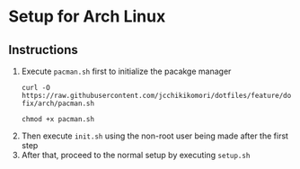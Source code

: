 # Setup for Arch Linux

## Instructions

1. Execute `pacman.sh` first to initialize the pacakge manager
   ```properties
   curl -O https://raw.githubusercontent.com/jcchikikomori/dotfiles/feature/dotstow-fix/arch/pacman.sh
   ```
   ```properties
   chmod +x pacman.sh
   ```
2. Then execute `init.sh` using the non-root user being made after the first step
3. After that, proceed to the normal setup by executing `setup.sh`
